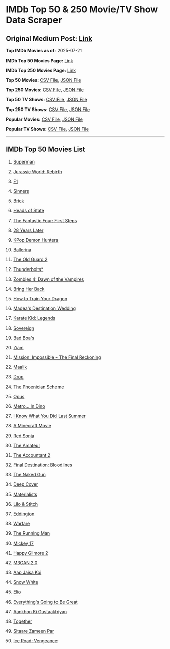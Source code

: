 # IMDb Top 50 & 250 Movie/TV Show Data Scraper

## Original Medium Post: [Link](https://medium.com/@nishantsahoo/which-movie-should-i-watch-5c83a3c0f5b1)

**Top IMDb Movies as of:** 2025-07-21

**IMDb Top 50 Movies Page:** [Link](https://www.imdb.com/search/title/?title_type=feature&release_date=2025-01-01,2025-12-31)

**IMDb Top 250 Movies Page:** [Link](https://www.imdb.com/chart/top/)

**Top 50 Movies:** [CSV File](/data/top50/movies.csv), [JSON File](/data/top50/movies.json)

**Top 250 Movies:** [CSV File](/data/top250/movies.csv), [JSON File](/data/top250/movies.json)

**Top 50 TV Shows:** [CSV File](/data/top50/shows.csv), [JSON File](/data/top50/shows.json)

**Top 250 TV Shows:** [CSV File](/data/top250/shows.csv), [JSON File](/data/top250/shows.json)

**Popular Movies:** [CSV File](/data/popular/movies.csv), [JSON File](/data/popular/movies.json)

**Popular TV Shows:** [CSV File](/data/popular/shows.csv), [JSON File](/data/popular/shows.json)

---

## IMDb Top 50 Movies List

1. [Superman](https://www.imdb.com/title/tt5950044/)

2. [Jurassic World: Rebirth](https://www.imdb.com/title/tt31036941/)

3. [F1](https://www.imdb.com/title/tt16311594/)

4. [Sinners](https://www.imdb.com/title/tt31193180/)

5. [Brick](https://www.imdb.com/title/tt31806049/)

6. [Heads of State](https://www.imdb.com/title/tt13357520/)

7. [The Fantastic Four: First Steps](https://www.imdb.com/title/tt10676052/)

8. [28 Years Later](https://www.imdb.com/title/tt10548174/)

9. [KPop Demon Hunters](https://www.imdb.com/title/tt14205554/)

10. [Ballerina](https://www.imdb.com/title/tt7181546/)

11. [The Old Guard 2](https://www.imdb.com/title/tt14961624/)

12. [Thunderbolts\*](https://www.imdb.com/title/tt20969586/)

13. [Zombies 4: Dawn of the Vampires](https://www.imdb.com/title/tt31241595/)

14. [Bring Her Back](https://www.imdb.com/title/tt32246771/)

15. [How to Train Your Dragon](https://www.imdb.com/title/tt26743210/)

16. [Madea's Destination Wedding](https://www.imdb.com/title/tt33299083/)

17. [Karate Kid: Legends](https://www.imdb.com/title/tt1674782/)

18. [Sovereign](https://www.imdb.com/title/tt26843513/)

19. [Bad Boa's](https://www.imdb.com/title/tt27675583/)

20. [Ziam](https://www.imdb.com/title/tt35669009/)

21. [Mission: Impossible - The Final Reckoning](https://www.imdb.com/title/tt9603208/)

22. [Maalik](https://www.imdb.com/title/tt32832266/)

23. [Drop](https://www.imdb.com/title/tt32149847/)

24. [The Phoenician Scheme](https://www.imdb.com/title/tt30840798/)

25. [Opus](https://www.imdb.com/title/tt29929565/)

26. [Metro... In Dino](https://www.imdb.com/title/tt24225606/)

27. [I Know What You Did Last Summer](https://www.imdb.com/title/tt4045450/)

28. [A Minecraft Movie](https://www.imdb.com/title/tt3566834/)

29. [Red Sonja](https://www.imdb.com/title/tt0800175/)

30. [The Amateur](https://www.imdb.com/title/tt0899043/)

31. [The Accountant 2](https://www.imdb.com/title/tt7068946/)

32. [Final Destination: Bloodlines](https://www.imdb.com/title/tt9619824/)

33. [The Naked Gun](https://www.imdb.com/title/tt3402138/)

34. [Deep Cover](https://www.imdb.com/title/tt31121295/)

35. [Materialists](https://www.imdb.com/title/tt30253473/)

36. [Lilo & Stitch](https://www.imdb.com/title/tt11655566/)

37. [Eddington](https://www.imdb.com/title/tt31176520/)

38. [Warfare](https://www.imdb.com/title/tt31434639/)

39. [The Running Man](https://www.imdb.com/title/tt14107334/)

40. [Mickey 17](https://www.imdb.com/title/tt12299608/)

41. [Happy Gilmore 2](https://www.imdb.com/title/tt31868189/)

42. [M3GAN 2.0](https://www.imdb.com/title/tt26342662/)

43. [Aap Jaisa Koi](https://www.imdb.com/title/tt33888131/)

44. [Snow White](https://www.imdb.com/title/tt6208148/)

45. [Elio](https://www.imdb.com/title/tt4900148/)

46. [Everything's Going to Be Great](https://www.imdb.com/title/tt27560723/)

47. [Aankhon Ki Gustaakhiyan](https://www.imdb.com/title/tt28812582/)

48. [Together](https://www.imdb.com/title/tt31184028/)

49. [Sitaare Zameen Par](https://www.imdb.com/title/tt29471573/)

50. [Ice Road: Vengeance](https://www.imdb.com/title/tt27621210/)
